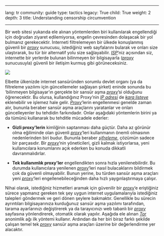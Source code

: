 

---

lang: tr
community: guide
type: tactics
legacy: True
child: True
weight: 2
depth: 3
title: Understanding censorship circumvention

---

Bir web sitesi yukarıda ele alınan yöntemlerden biri kullanılarak engellendiği için doğrudan ziyaret edilemiyorsa, engelin çevresinden dolaşacak bir yol bulmanız gerekecektir. İnterneti filtrelemeyen bir ülkede konuşlanmış güvenli bir [*proxy*](/tr/glossary#Proxy) sunucusu, istediğiniz web sayfalarını bularak ve onları size ulaştırarak, bu tür bir alternatif yolu size sağlayabilir. [*ISP*](/tr/glossary#ISP)’niz açısından siz, internette bir yerlerde bulunan bilinmeyen bir bilgisayarla ([*proxy*](/tr/glossary#Proxy) sunucusuyla) güvenli bir iletişim kurmuş gibi görüneceksiniz.

![](/sites/securitybkp.ngoinabox.org/security/files/img/2-en.png)

Elbette ülkenizde internet sansüründen sorumlu devlet organı (ya da filtreleme yazılımı için güncellemeler sağlayan şirket) eninde sonunda bu ‘bilinmeyen bilgisayar’ın gerçekte bir sansür aşma [*proxy*](/tr/glossary#Proxy)’si olduğunu öğrenecektir. Bu olursa, kullandığınız Proxy’nin [*IP adresi*](/tr/glossary#IP_address) de  [*kara listeye*](/tr/glossary#Blacklist) eklenebilir ve işlemez hale gelir. [*Proxy*](/tr/glossary#Proxy)’lerin engellenmesi genelde zaman alır, bununla beraber sansür aşma araçlarını yaratanlar ve onları güncelleyenler bu tehdidin farkındadır. Onlar aşağıdaki yöntemlerin birini ya da tümünü kullanarak bu tehditle mücadele ederler:

- **Gizli proxy'lerin** kimliğinin saptanması daha güçtür.  Daha az görünür olma eğiliminde olan güvenli [*proxy*](/tr/glossary#Proxy)’leri kullanmanın önemli olmasının nedenlerinden biri budur. Bununla beraber [*şifreleme*](/tr/glossary#Encryption), çözümün sadece bir parçasıdır. Bir [*proxy*](/tr/glossary#Proxy)’nin yöneticileri, gizli kalmak istiyorlarsa, yeni kullanıcılara konumlarını açık ederken bu konuda dikkatli davranmalıdırlar. 
	
- **Tek kullanımlık proxy'ler** engellendikten sonra hızla yenilenebilirdir. Bu durumda kullanıcılara yenilenen [*proxy*](/tr/glossary#Proxy)’leri nasıl bulacaklarını bildirmek çok da güvenli olmayabilir. Bunun yerine, bu türden sansür aşma araçları yeni [*proxy*](/tr/glossary#Proxy)’leri engellenebileceğinden daha hızlı yaygınlaştırmaya çalışır.
	
Nihai olarak, istediğiniz hizmetleri aramak için güvenilir bir [*proxy*](/tr/glossary#Proxy)’e eriştiğiniz sürece yapmanız gereken tek şey uygun internet uygulamalarıyla istediğiniz talepleri göndermek ve geri dönen şeylere bakmaktır. Genellikle bu sürecin ayrıntıları bilgisayarınıza kurduğunuz sansür aşma yazılımı tarafından, tarama ayarlarınızı değiştirerek ya da tarayıcınızı web tabanlı bir [*proxy*](/tr/glossary#Proxy) sayfasına yönlendirerek, otomatik olarak yapılır. Aşağıda ele alınan [*Tor*](/tr/glossary#Tor) anonimlik ağı ilk yöntemi kullanır. Ardından da her biri biraz farklı şekilde çalışan temel tek [*proxy*](/tr/glossary#Proxy) sansür aşma araçları üzerine bir değerlendirme yer alacaktır.


